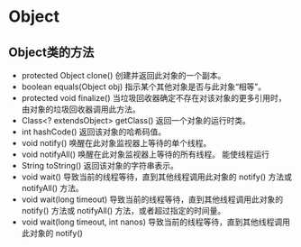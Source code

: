 # Object

## Object类的方法
- protected Object clone() 创建并返回此对象的一个副本。
- boolean equals(Object obj) 指示某个其他对象是否与此对象“相等”。
- protected void finalize() 当垃圾回收器确定不存在对该对象的更多引用时，由对象的垃圾回收器调用此方法。 
- Class\<? extendsObject\> getClass() 返回一个对象的运行时类。 
- int hashCode() 返回该对象的哈希码值。 
- void notify() 唤醒在此对象监视器上等待的单个线程。 
- void notifyAll() 唤醒在此对象监视器上等待的所有线程。 能使线程运行
- String toString() 返回该对象的字符串表示。 
- void wait() 导致当前的线程等待，直到其他线程调用此对象的 notify() 方法或 notifyAll() 方法。 
- void wait(long timeout) 导致当前的线程等待，直到其他线程调用此对象的 notify() 方法或 notifyAll() 方法，或者超过指定的时间量。 
- void wait(long timeout, int nanos) 导致当前的线程等待，直到其他线程调用此对象的 notify()
